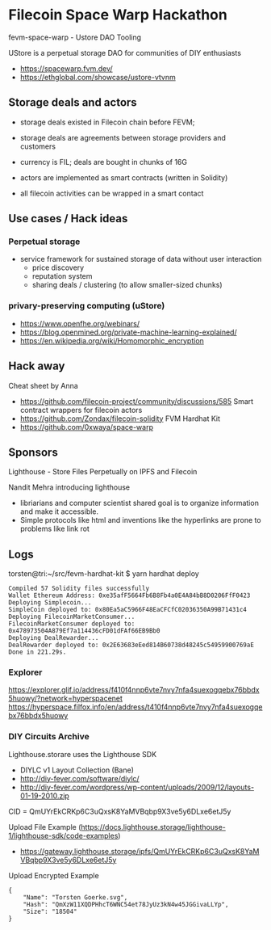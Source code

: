 # Filecoin Space Warp Hackathon

fevm-space-warp - Ustore DAO Tooling

UStore is a perpetual storage DAO for communities of DIY enthusiasts

- https://spacewarp.fvm.dev/
- https://ethglobal.com/showcase/ustore-vtvnm

## Storage deals and actors

- storage deals existed in Filecoin chain before FEVM; 
- storage deals are agreements between storage providers and customers
- currency is FIL; deals are bought in chunks of 16G

- actors are implemented as smart contracts (written in Solidity)
- all filecoin activities can be wrapped in a smart contact


## Use cases / Hack ideas 

### Perpetual storage 
- service framework for sustained storage of data without user interaction
  - price discovery 
  - reputation system
  - sharing deals / clustering (to allow smaller-sized chunks)

### privary-preserving computing (uStore)
- https://www.openfhe.org/webinars/
- https://blog.openmined.org/private-machine-learning-explained/
- https://en.wikipedia.org/wiki/Homomorphic_encryption

## Hack away

Cheat sheet by Anna
- https://github.com/filecoin-project/community/discussions/585
Smart contract wrappers for filecoin actors
- https://github.com/Zondax/filecoin-solidity
FVM Hardhat Kit 
- https://github.com/0xwaya/space-warp

## Sponsors

Lighthouse - Store Files Perpetually on IPFS and Filecoin

Nandit Mehra introducing lighthouse

- libriarians and computer scientist shared goal is to organize information and make it accessible.
- Simple protocols like html and inventions like the hyperlinks are prone to problems like link rot  

## Logs

torsten@tri:~/src/fevm-hardhat-kit $ yarn hardhat deploy

````
Compiled 57 Solidity files successfully
Wallet Ethereum Address: 0xe35afF5664Fb6B8Fb4a0E4A84bB8D0206FfF0423
Deploying Simplecoin...
SimpleCoin deployed to: 0x80Ea5aC5966F48EaCFCfC02036350A99B71431c4
Deploying FilecoinMarketConsumer...
FilecoinMarketConsumer deployed to: 0x478973504A879Ef7a114436cFD01dFAf66EB9Bb0
Deploying DealRewarder...
DealRewarder deployed to: 0x2E63683eEed814B60738d48245c54959900769aE
Done in 221.29s.
````

### Explorer 
https://explorer.glif.io/address/f410f4nnp6vte7nvy7nfa4suexogqebx76bbdx5huowy/?network=hyperspacenet
https://hyperspace.filfox.info/en/address/t410f4nnp6vte7nvy7nfa4suexogqebx76bbdx5huowy

### DIY Circuits Archive

Lighthouse.storare uses the Lighthouse SDK

- DIYLC v1 Layout Collection (Bane)
- http://diy-fever.com/software/diylc/
- http://diy-fever.com/wordpress/wp-content/uploads/2009/12/layouts-01-19-2010.zip

CID = QmUYrEkCRKp6C3uQxsK8YaMVBqbp9X3ve5y6DLxe6etJ5y

Upload File Example (https://docs.lighthouse.storage/lighthouse-1/lighthouse-sdk/code-examples)

- https://gateway.lighthouse.storage/ipfs/QmUYrEkCRKp6C3uQxsK8YaMVBqbp9X3ve5y6DLxe6etJ5y

Upload Encrypted Example
````
{
    "Name": "Torsten Goerke.svg",
    "Hash": "QmXzW11XQDPHhcT6WNC54et78JyUz3kN4w45JGGivaLLYp",
    "Size": "18504"
}
````
